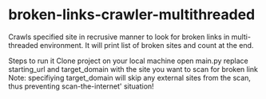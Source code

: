 # broken-links-crawler-multithreaded
Crawls specified site in recrusive manner to look for broken links in multi-threaded environment.
It will print list of broken sites and count at the end.

Steps to run it
Clone project on your local machine
open main.py
replace starting_url and target_domain with the site you want to scan for broken link
Note: specifiying target_domain will skip any external sites from the scan, thus preventing scan-the-internet' situation!
